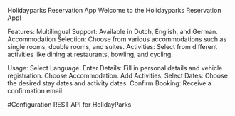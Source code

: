 Holidayparks Reservation App
Welcome to the Holidayparks Reservation App!

Features:
Multilingual Support: Available in Dutch, English, and German.
Accommodation Selection: Choose from various accommodations such as single rooms, double rooms, and suites.
Activities: Select from different activities like dining at restaurants, bowling, and cycling.

Usage:
Select Language.
Enter Details: Fill in personal details and vehicle registration.
Choose Accommodation.
Add Activities.
Select Dates: Choose the desired stay dates and activity dates.
Confirm Booking: Receive a confirmation email.

#Configuration REST API for HolidayParks


